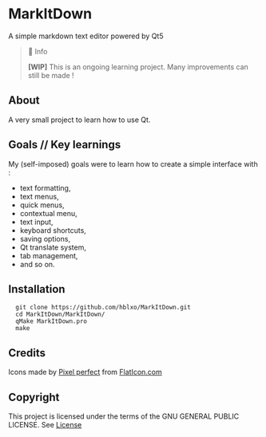 # MarkItDown

A simple markdown text editor powered by Qt5


> 📘 Info
>
> **[WIP]** 
> This is an ongoing learning project. Many improvements can still be made !

## About

A very small project to learn how to use Qt.

## Goals // Key learnings

My (self-imposed) goals were to learn how to create a simple interface with :
- text formatting,
- text menus,
- quick menus,
- contextual menu,
- text input, 
- keyboard shortcuts,
- saving options,
- Qt translate system,
- tab management, 
- and so on. 


## Installation

```
  git clone https://github.com/hblxo/MarkItDown.git
  cd MarkItDown/MarkItDown/
  qMake MarkItDown.pro
  make
```
## Credits

Icons made by [Pixel perfect](https://www.flaticon.com/authors/pixel-perfect) from [FlatIcon.com](https://www.flaticon.com/)


## Copyright

This project is licensed under the terms of the GNU GENERAL PUBLIC LICENSE. See [License](https://github.com/hblxo/MarkItDown/blob/main/LICENSE)
